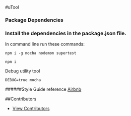 #uTool

### Package Dependencies

### Install the dependencies in the package.json file.

In command line run these commands:

```
npm i -g mocha nodemon supertest

npm i
```

Debug utility tool
```
DEBUG=true mocha

```

######Style Guide reference
[Airbnb](https://github.com/airbnb/javascript)

##Contributors
- [View Contributors](https://github.com/seanedw1/uTool/graphs/contributors)
